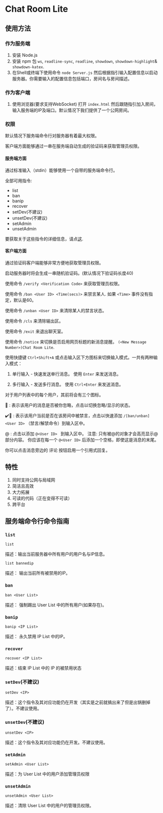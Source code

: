 ﻿# Chat Room Lite

## 使用方法
### 作为服务端
1. 安装 Node.js
2. 安装 npm 包 `ws`, `readline-sync`, `readline`, `showdown`, `showdown-highlight`& `showdown-katex`.
3. 在Shell或终端下使用命令 `node Server.js` 然后根据指引输入配置信息以启动服务器。你需要输入的配置信息包括端口，房间名与房间描述。

### 作为客户端
1. 使用浏览器(要求支持WebSocket) 打开 `index.html` 然后跟随指引加入房间，输入服务端的IP及端口。默认情况下我们提供了一个公网房间。

### 权限
默认情况下服务端命令行对服务器有着最大权限。

客户端方面能够通过一串在服务端自动生成的验证码来获取管理员权限。

#### 服务端方面
通过标准输入（stdin）能够使用一个自带的服务端命令行。

全部可用指令:

- list
- ban
- banip
- recover
- setDev(不建议)
- unsetDev(不建议)
- setAdmin
- unsetAdmin

要获取关于这些指令的详细信息，请点[这](#服务端命令行命令指南).

#### 客户端方面
通过验证码客户端能够非常方便地获取管理员权限。

启动服务器时将会生成一串随机验证码。(默认情况下验证码长度40)

使用命令 `/verify <Verification Code>` 来获取管理员权限。

使用命令 `/ban <User ID> <Time(secs)>` 来禁言某人. 如果 `<Time>` 事件没有指定，默认是60。

使用命令 `/unban <User ID>` 来清除某人的禁言状态。

使用命令 `/cls` 来清除输出区。

使用命令 `/exit` 来退出聊天室。

使用命令 `/notice` 来切换是否启用网页标题的新消息提醒。 `(<New Message Number>)Chat Room Lite`.

使用快捷键 `Ctrl+Shift+A` 或点击输入区下方图标来切换输入模式。一共有两种输入模式：

1. 单行输入 - 快速发送单行消息。 使用 `Enter` 来发送消息。

2. 多行输入 - 发送多行消息。 使用 `Ctrl+Enter` 来发送消息。

对于用户列表中的每个用户，其前将会有三个图标。

🔔 : 表示该用户的消息是否被你忽略，点击以切换忽略/显示的状态。

✔️🚫 : 表示该用户当前是否在该房间中被禁言，点击以快速添加 `/[ban/unban] <User ID>` （禁言/解禁命令）到输入区中。

@ : 点击以添加 `@<User ID> ` 到输入区中。 注意: 只有被@的对象才会高亮显示@部分内容。 你应该在每一个 `@<User ID>` 后添加一个空格，即使这是消息的末尾。

你可以点击消息旁边的 评论 按钮启用一个引用式回复。

## 特性
1. 同时支持公网与局域网
2. 简洁且高效
3. 大力拓展
4. 可读的代码（正在变得不可读）
5. 跨平台

## 服务端命令行命令指南

### `list`

`list`

描述：输出当前服务器中所有用户的用户名与IP信息。

`list bannedip`

描述： 输出当前所有被禁用的IP。

### `ban`

`ban <User List>`

描述： 强制踢出 User List 中的所有用户(如果存在)。

### `banip`

`banip <IP List>`

描述： 永久禁用 IP List 中的IP。

### `recover`

`recover <IP List>`

描述：结束 IP List 中的 IP 的被禁用状态

### `setDev`(不建议)

`setDev <IP>`

描述：这个指令及其对应功能仍在开发（其实是之前就搞出来了但是出锅删掉了）。不建议使用。

### `unsetDev`(不建议)

`unsetDev <IP>`

描述：这个指令及其对应功能仍在开发。不建议使用。

### `setAdmin`

`setAdmin <User List>`

描述：为 User List 中的用户添加管理员权限

### `unsetAdmin`

`unsetAdmin <User List>`

描述：清除 User List 中的用户的管理员权限。
